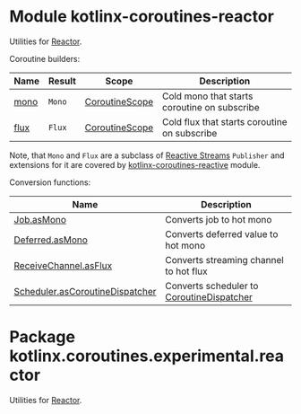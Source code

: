 # Module kotlinx-coroutines-reactor

Utilities for [Reactor](https://projectreactor.io).

Coroutine builders:

| **Name**        | **Result**                            | **Scope**        | **Description**
| --------------- | -------------------------------------- | ---------------- | ---------------
| [mono]          | `Mono`                                 | [CoroutineScope] | Cold mono that starts coroutine on subscribe
| [flux]          | `Flux`                                 | [CoroutineScope] | Cold flux that starts coroutine on subscribe

Note, that `Mono` and `Flux` are a subclass of [Reactive Streams](http://www.reactive-streams.org)
`Publisher` and extensions for it are covered by
[kotlinx-coroutines-reactive](../kotlinx-coroutines-reactive) module.

Conversion functions:

| **Name** | **Description**
| -------- | ---------------
| [Job.asMono][kotlinx.coroutines.experimental.Job.asMono] | Converts job to hot mono
| [Deferred.asMono][kotlinx.coroutines.experimental.Deferred.asMono] | Converts deferred value to hot mono
| [ReceiveChannel.asFlux][kotlinx.coroutines.experimental.channels.ReceiveChannel.asFlux] | Converts streaming channel to hot flux
| [Scheduler.asCoroutineDispatcher][reactor.core.scheduler.Scheduler.asCoroutineDispatcher] | Converts scheduler to [CoroutineDispatcher]

<!--- MODULE kotlinx-coroutines-core -->
<!--- INDEX kotlinx.coroutines.experimental -->
[CoroutineScope]: https://kotlin.github.io/kotlinx.coroutines/kotlinx-coroutines-core/kotlinx.coroutines.experimental/-coroutine-scope.html
[CoroutineDispatcher]: https://kotlin.github.io/kotlinx.coroutines/kotlinx-coroutines-core/kotlinx.coroutines.experimental/-coroutine-dispatcher/index.html
<!--- INDEX kotlinx.coroutines.experimental.channels -->
<!--- MODULE kotlinx-coroutines-reactor -->
<!--- INDEX kotlinx.coroutines.experimental.reactor -->
[mono]: https://kotlin.github.io/kotlinx.coroutines/kotlinx-coroutines-reactor/kotlinx.coroutines.experimental.reactor/mono.html
[flux]: https://kotlin.github.io/kotlinx.coroutines/kotlinx-coroutines-reactor/kotlinx.coroutines.experimental.reactor/flux.html
[kotlinx.coroutines.experimental.Job.asMono]: https://kotlin.github.io/kotlinx.coroutines/kotlinx-coroutines-reactor/kotlinx.coroutines.experimental.reactor/kotlinx.coroutines.experimental.-job/as-mono.html
[kotlinx.coroutines.experimental.Deferred.asMono]: https://kotlin.github.io/kotlinx.coroutines/kotlinx-coroutines-reactor/kotlinx.coroutines.experimental.reactor/kotlinx.coroutines.experimental.-deferred/as-mono.html
[kotlinx.coroutines.experimental.channels.ReceiveChannel.asFlux]: https://kotlin.github.io/kotlinx.coroutines/kotlinx-coroutines-reactor/kotlinx.coroutines.experimental.reactor/kotlinx.coroutines.experimental.channels.-receive-channel/as-flux.html
[reactor.core.scheduler.Scheduler.asCoroutineDispatcher]: https://kotlin.github.io/kotlinx.coroutines/kotlinx-coroutines-reactor/kotlinx.coroutines.experimental.reactor/reactor.core.scheduler.-scheduler/as-coroutine-dispatcher.html
<!--- END -->

# Package kotlinx.coroutines.experimental.reactor

Utilities for [Reactor](https://projectreactor.io).
